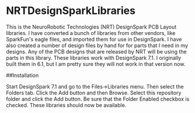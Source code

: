 # NRTDesignSparkLibraries
This is the NeuroRobotic Technologies (NRT) DesignSpark PCB Layout libraries. I have converted
a bunch of libraries from other vendors, like SparkFun's eagle files, and imported them
for use in DesignSpark. I have also created a number of design files by hand for for parts
that I need in my designs. Any of the PCB designs that are released by NRT will be using
the parts in this library. These libraries work with DesignSpark 7.1. I originally built them
in 6.1, but I am pretty sure they will not work in that version now.

##Installation

Start DesignSpark 7.1 and go to the Files->Libraries menu. Then select the Folders tab. Click
the Add button and then Browse. Select this repository folder and click the Add button. Be 
sure that the Folder Enabled checkbox is checked. These libraries should now be available.

